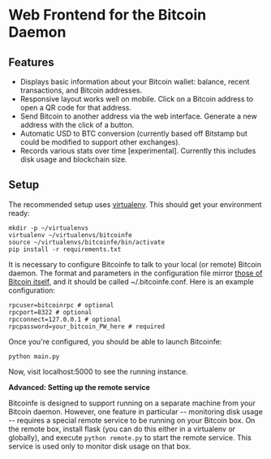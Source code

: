 Web Frontend for the Bitcoin Daemon
===

Features
---

 - Displays basic information about your Bitcoin wallet: balance, recent transactions, and Bitcoin addresses.
 - Responsive layout works well on mobile. Click on a Bitcoin address to open a QR code for that address.
 - Send Bitcoin to another address via the web interface. Generate a new address with the click of a button.
 - Automatic USD to BTC conversion (currently based off Bitstamp but could be modified to support other exchanges).
 - Records various stats over time [experimental]. Currently this includes disk usage and blockchain size.

Setup
---

The recommended setup uses [virtualenv](https://pypi.python.org/pypi/virtualenv). This should get your environment ready:

    mkdir -p ~/virtualenvs
    virtualenv ~/virtualenvs/bitcoinfe
    source ~/virtualenvs/bitcoinfe/bin/activate
    pip install -r requirements.txt

It is necessary to configure Bitcoinfe to talk to your local (or remote) Bitcoin daemon. The format and parameters in the configuration file mirror [those of Bitcoin itself](https://en.bitcoin.it/wiki/Running_Bitcoin), and it should be called ~/.bitcoinfe.conf. Here is an example configuration:

    rpcuser=bitcoinrpc # optional
    rpcport=8322 # optional
    rpcconnect=127.0.0.1 # optional
    rpcpassword=your_bitcoin_PW_here # required

Once you're configured, you should be able to launch Bitcoinfe:

    python main.py

Now, visit localhost:5000 to see the running instance.

**Advanced: Setting up the remote service**

Bitcoinfe is designed to support running on a separate machine from your Bitcoin daemon. However, one feature in particular -- monitoring disk usage -- requires a special remote service to be running on your Bitcoin box. On the remote box, install flask (you can do this either in a virtualenv or globally), and execute `python remote.py` to start the remote service. This service is used only to monitor disk usage on that box.

